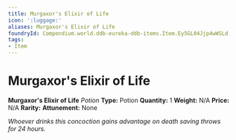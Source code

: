 ```yaml
---
title: Murgaxor's Elixir of Life
icon: ':luggage:'
aliases: Murgaxor's Elixir of Life
foundryId: Compendium.world.ddb-eureka-ddb-items.Item.Ey5GL04Jjp4wWSLd
tags:
- Item
---
```


# Murgaxor's Elixir of Life

**Murgaxor's Elixir of Life**
_Potion_
**Type:** Potion
**Quantity:** 1
**Weight:** N/A
**Price:** N/A
**Rarity:** 
**Attunement:** None

*Whoever drinks this concoction gains advantage on death saving throws for 24 hours.*